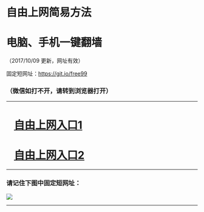 ﻿# 自由上网简易方法

# 电脑、手机一键翻墙

（2017/10/09 更新，网址有效）

固定短网址：https://git.io/free99

### （微信如打不开，请转到浏览器打开）


***





# &nbsp;&nbsp; <a href="http://ft906117909.fwq-tz-1001.info/fwqtz01.html?t=10090016136 " target="_blank">自由上网入口1</a>
# &nbsp;&nbsp; <a href="http://ft981712947.fwq-tz-1002.info/fwqtz02.html?t=100900121 " target="_blank">自由上网入口2</a>
***

### 请记住下图中固定短网址：

<img src="https://s3-us-west-2.amazonaws.com/fwq-1001/yjfq-20170905okok.png" /> 


***

